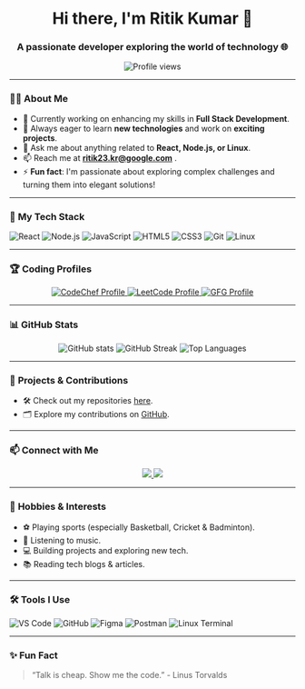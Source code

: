 <h1 align="center">Hi there, I'm Ritik Kumar 👋</h1>
<h3 align="center">A passionate developer exploring the world of technology 🌐</h3>

<p align="center">
  <img src="https://komarev.com/ghpvc/?username=Ritikkumar23&label=Profile%20views&color=0e75b6&style=flat" alt="Profile views" />
</p>

---

### 👨‍💻 **About Me**

- 🔭 Currently working on enhancing my skills in **Full Stack Development**.
- 🌱 Always eager to learn **new technologies** and work on **exciting projects**.
- 💬 Ask me about anything related to **React, Node.js, or Linux**.
- 📫 Reach me at **ritik23.kr@google.com** .
- ⚡ **Fun fact**: I'm passionate about exploring complex challenges and turning them into elegant solutions!

---

### 🚀 **My Tech Stack**

![React](https://img.shields.io/badge/-React-61DAFB?style=flat&logo=react&logoColor=black)
![Node.js](https://img.shields.io/badge/-Node.js-339933?style=flat&logo=node.js&logoColor=white)
![JavaScript](https://img.shields.io/badge/-JavaScript-F7DF1E?style=flat&logo=javascript&logoColor=black)
![HTML5](https://img.shields.io/badge/-HTML5-E34F26?style=flat&logo=html5&logoColor=white)
![CSS3](https://img.shields.io/badge/-CSS3-1572B6?style=flat&logo=css3&logoColor=white)
![Git](https://img.shields.io/badge/-Git-F05032?style=flat&logo=git&logoColor=white)
![Linux](https://img.shields.io/badge/-Linux-FCC624?style=flat&logo=linux&logoColor=black)

---

### 🏆 **Coding Profiles**

<p align="center">
  <a href="https://www.codechef.com/users/ritik23kr" target="_blank">
    <img src="https://img.shields.io/badge/-CodeChef-5B4638?style=flat&logo=codechef&logoColor=white" alt="CodeChef Profile" />
  </a>
  <a href="https://leetcode.com/ritik23kr/" target="_blank">
    <img src="https://img.shields.io/badge/-LeetCode-FFA116?style=flat&logo=leetcode&logoColor=black" alt="LeetCode Profile" />
  </a>
  <a href="https://auth.geeksforgeeks.org/user/ritikioeb/profile" target="_blank">
    <img src="https://img.shields.io/badge/-GeeksforGeeks-0F9D58?style=flat&logo=geeksforgeeks&logoColor=white" alt="GFG Profile" />
  </a>
</p>

---

### 📊 **GitHub Stats**

<p align="center">
  <img src="https://github-readme-stats.vercel.app/api?username=Ritikkumar23&show_icons=true&theme=tokyonight" alt="GitHub stats" />
  <img src="https://github-readme-streak-stats.herokuapp.com/?user=Ritikkumar23&theme=tokyonight" alt="GitHub Streak" />
  <img src="https://github-readme-stats.vercel.app/api/top-langs/?username=Ritikkumar23&layout=compact&theme=tokyonight" alt="Top Languages" />
</p>

---

### 💼 **Projects & Contributions**

- 🛠 Check out my repositories [here](https://github.com/Ritikkumar23?tab=repositories).
- 🗂️ Explore my contributions on [GitHub](https://github.com/Ritikkumar23).

---

### 📫 **Connect with Me**

<p align="center">
  <a href="https://www.linkedin.com/in/ritik-kumar-1b856a228/" target="_blank">
    <img src="https://img.shields.io/badge/-LinkedIn-0077B5?style=flat&logo=linkedin&logoColor=white" />
  </a>
  
  <a href="mailto:ritik23.kr@google.com">
    <img src="https://img.shields.io/badge/-Gmail-D14836?style=flat&logo=gmail&logoColor=white" />
  </a>
</p>

---

### 🎯 **Hobbies & Interests**

- ⚽️ Playing sports (especially Basketball, Cricket & Badminton).
- 🎵 Listening to music.
- 💻 Building projects and exploring new tech.
- 📚 Reading tech blogs & articles.

---

### 🛠️ **Tools I Use**

![VS Code](https://img.shields.io/badge/-VS%20Code-007ACC?style=flat&logo=visual-studio-code&logoColor=white)
![GitHub](https://img.shields.io/badge/-GitHub-181717?style=flat&logo=github&logoColor=white)
![Figma](https://img.shields.io/badge/-Figma-F24E1E?style=flat&logo=figma&logoColor=white)
![Postman](https://img.shields.io/badge/-Postman-FF6C37?style=flat&logo=postman&logoColor=white)
![Linux Terminal](https://img.shields.io/badge/-Terminal-000000?style=flat&logo=linux&logoColor=white)

---

### ✨ **Fun Fact**

> “Talk is cheap. Show me the code.” - Linus Torvalds
